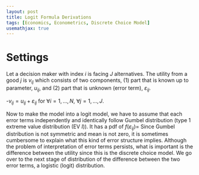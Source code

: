 ```yaml
---
layout: post
title: Logit Formula Derivations
tags: [Economics, Econometrics, Discrete Choice Model]
usemathjax: true
---
```


# Settings

Let a decision maker with index $i$ is facing $J$ alternatives. The utility from a good $j$ is $v_{ij}$ which consists of two components, (1) part that is known up to parameter, $u_{ij}$, and (2) part that is unknown (error term), $ɛ_{ij}$.

-$v_{ij}=u_{ij}+ɛ_{ij}$ for $\forall i=1,\dots,N$, $\forall j=1,\dots,J$.

Now to make the model into a logit model, we have to assume that each error terms independently and identically follow Gumbel distribution (type 1 extreme value distribution (EV $I$)). It has a pdf of $f(ɛ_{ij})=$ Since Gumbel distribution is not symmetric and mean is not zero, it is sometimes cumbersome to explain what this kind of error structure implies. Although the problem of interpretation of error terms persists, what is important is the difference between the utility since this is the discrete choice model. We go over to the next stage of distribution of the difference between the two error terms, a logistic (logit) distribution.

